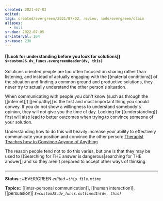 ```yaml
---
created: 2021-07-02
edited: 
tags: created/evergreen/2021/07/02, review, node/evergreen/claim
aliases:
  - null
sr-due: 2022-07-05
sr-interval: 104
sr-ease: 230
---
```


#### [[Look for understanding before you look for solutions]] `$=customJS.dv_funcs.evergreenHeader(dv, this)`

Solutions oriented people are too often focused on sharing rather than listening,
and instead of actually engaging with the [[material conditions]] of the situation
and finding a common ground and productive solutions,
they never try to actually understand the other person's situation.

When communicating with people you don't know (such as through the [[internet]]) [[empathy]] is the first and most important thing you should convey. If you do not show a willingness to understand somebody's opinion, they will not give you the time of day. Looking for [[understanding]] first will also lead to better outcomes when trying to convince someone of your solution.

Understanding how to do this will heavily increase your ability to effectively communicate your position and convince the other person: 
[Therapist Teaches how to Convince Anyone of Anything](https://www.youtube.com/watch?v=8bAEuX2w2Ow)

The reason people tend not to do this varies, but one is that they may be used to 
[[Searching for THE answer is dangerous|searching for THE answer]]
and so they aren't prepared to accept other ways of thinking.

### <hr class="footnote"/>

**Status**:: #EVER/GREEN 
*edited `=this.file.mtime`*

**Topics**:: [[inter-personal communication]], [[human interaction]], [[persuasion]]
*`$=customJS.dv_funcs.outlinedIn(dv, this)`*
